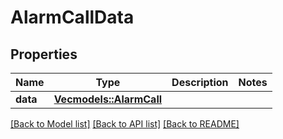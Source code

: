 # AlarmCallData

## Properties

Name | Type | Description | Notes
------------ | ------------- | ------------- | -------------
**data** | [**Vec<models::AlarmCall>**](AlarmCall.md) |  | 

[[Back to Model list]](../README.md#documentation-for-models) [[Back to API list]](../README.md#documentation-for-api-endpoints) [[Back to README]](../README.md)


